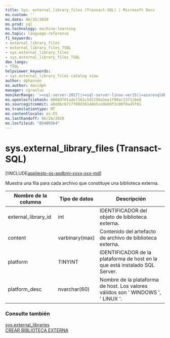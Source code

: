 ```yaml
---
title: Sys. external_library_files (Transact-SQL) | Microsoft Docs
ms.custom: ''
ms.date: 06/25/2020
ms.prod: sql
ms.technology: machine-learning
ms.topic: language-reference
f1_keywords:
- external_library_files
- external_library_files_TSQL
- sys.external_library_files
- sys.external_library_files_TSQL
dev_langs:
- TSQL
helpviewer_keywords:
- sys.external_library_files catalog view
author: dphansen
ms.author: davidph
manager: cgronlun
monikerRange: '>=sql-server-2017||>=sql-server-linux-ver15||=azuresqldb-mi-current||=sqlallproducts-allversions'
ms.openlocfilehash: 8068df01ade7361c542150a3ee1f98ac137110e8
ms.sourcegitcommit: a0ebbcb717f09d3614de5ce9eb9f3c00f0a45f81
ms.translationtype: MT
ms.contentlocale: es-ES
ms.lasthandoff: 06/26/2020
ms.locfileid: "85409364"
---
```

# <a name="sysexternal_library_files-transact-sql"></a>sys.external_library_files (Transact-SQL)  
[!INCLUDE[appliesto-ss-asdbmi-xxxx-xxx-md](../../includes/appliesto-ss-asdbmi-xxxx-xxx-md.md)]

Muestra una fila para cada archivo que constituye una biblioteca externa.

|Nombre de la columna |Tipo de datos |Descripción|
|------|------|-----|
|external_library_id | int |IDENTIFICADOR del objeto de biblioteca externa. |
|content |varbinary(max) |Contenido del artefacto de archivo de biblioteca externa. |
|platform |TINYINT |IDENTIFICADOR de la plataforma de host en la que está instalado SQL Server. |
|platform_desc | nvarchar(60) |Nombre de la plataforma de host. Los valores válidos son ' WINDOWS ', ' LINUX '. |

### <a name="see-also"></a>Consulte también  

[sys.external_libraries](sys-external-libraries-transact-sql.md)  
[CREAR BIBLIOTECA EXTERNA](../../t-sql/statements/create-external-library-transact-sql.md)  
